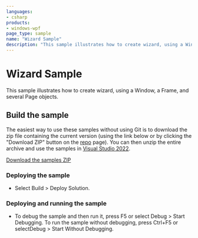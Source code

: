```yaml
---
languages:
- csharp
products:
- windows-wpf
page_type: sample
name: "Wizard Sample"        
description: "This sample illustrates how to create wizard, using a Window, a Frame, and several Page objects."
---
```

# Wizard Sample
This sample illustrates how to create wizard, using a Window, a Frame, and several Page objects.

## Build the sample
The easiest way to use these samples without using Git is to download the zip file containing the current version (using the link below or by clicking the "Download ZIP" button on the [repo](https://github.com/microsoft/WPF-Samples?tab=readme-ov-file) page). You can then unzip the entire archive and use the samples in [Visual Studio 2022](https://www.visualstudio.com/wpf-vs).

[Download the samples ZIP](../../archive/main.zip)

### Deploying the sample
- Select Build > Deploy Solution. 

### Deploying and running the sample
- To debug the sample and then run it, press F5 or select Debug >  Start Debugging. To run the sample without debugging, press Ctrl+F5 or selectDebug > Start Without Debugging. 



